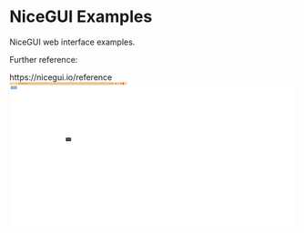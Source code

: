 # NiceGUI Examples
NiceGUI web interface examples. 
<p> </p>
Further reference:
<p> </p>
<href src='https://nicegui.io/reference'>https://nicegui.io/reference </href>

<img src="/img/NiceGUI button hello msg.png">

